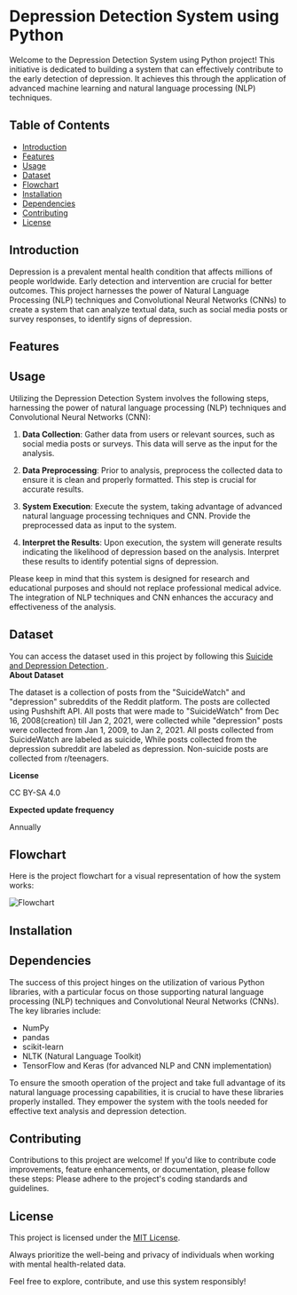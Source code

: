 # Depression Detection System using Python

Welcome to the Depression Detection System using Python project! This initiative is dedicated to building a system that can effectively contribute to the early detection of depression. It achieves this through the application of advanced machine learning and natural language processing (NLP) techniques.


## Table of Contents

- [Introduction](#introduction)
- [Features](#features)
- [Usage](#usage)
- [Dataset](#dataset)
- [Flowchart](#flowchart)
- [Installation](#installation)
- [Dependencies](#dependencies)
- [Contributing](#contributing)
- [License](#license)

## Introduction

Depression is a prevalent mental health condition that affects millions of people worldwide. Early detection and intervention are crucial for better outcomes. This project harnesses the power of Natural Language Processing (NLP) techniques and Convolutional Neural Networks (CNNs) to create a system that can analyze textual data, such as social media posts or survey responses, to identify signs of depression.


## Features

## Usage

Utilizing the Depression Detection System involves the following steps, harnessing the power of natural language processing (NLP) techniques and Convolutional Neural Networks (CNN):

1. **Data Collection**: Gather data from users or relevant sources, such as social media posts or surveys. This data will serve as the input for the analysis.

2. **Data Preprocessing**: Prior to analysis, preprocess the collected data to ensure it is clean and properly formatted. This step is crucial for accurate results.

3. **System Execution**: Execute the system, taking advantage of advanced natural language processing techniques and CNN. Provide the preprocessed data as input to the system.

4. **Interpret the Results**: Upon execution, the system will generate results indicating the likelihood of depression based on the analysis. Interpret these results to identify potential signs of depression.

Please keep in mind that this system is designed for research and educational purposes and should not replace professional medical advice. The integration of NLP techniques and CNN enhances the accuracy and effectiveness of the analysis.


## Dataset
You can access the dataset used in this project by following this [Suicide and Depression Detection
 ]( https://www.kaggle.com/datasets/nikhileswarkomati/suicide-watch?fbclid=IwAR1dNFNpod_tQCAV6iaBmoBDMSEq-5_LERu1xsTaydG8gNnS-KcdvB2Li54).  
 **About Dataset**

The dataset is a collection of posts from the "SuicideWatch" and "depression" subreddits of the Reddit platform. The posts are collected using Pushshift API. All posts that were made to "SuicideWatch" from Dec 16, 2008(creation) till Jan 2, 2021, were collected while "depression" posts were collected from Jan 1, 2009, to Jan 2, 2021. All posts collected from SuicideWatch are labeled as suicide, While posts collected from the depression subreddit are labeled as depression. Non-suicide posts are collected from r/teenagers.

**License**

CC BY-SA 4.0

**Expected update frequency**

Annually

## Flowchart
Here is the project flowchart for a visual representation of how the system works:


![Flowchart](https://github.com/hrshammo/CSE--478-Fall-2023/assets/76872754/c9da892b-7c20-420b-a9a9-0db4a34b0e15)


## Installation
## Dependencies

The success of this project hinges on the utilization of various Python libraries, with a particular focus on those supporting natural language processing (NLP) techniques and Convolutional Neural Networks (CNNs). The key libraries include:

- NumPy
- pandas
- scikit-learn
- NLTK (Natural Language Toolkit)
- TensorFlow and Keras (for advanced NLP and CNN implementation)

To ensure the smooth operation of the project and take full advantage of its natural language processing capabilities, it is crucial to have these libraries properly installed. They empower the system with the tools needed for effective text analysis and depression detection.


## Contributing

Contributions to this project are welcome! If you'd like to contribute code improvements, feature enhancements, or documentation, please follow these steps:
Please adhere to the project's coding standards and guidelines.



## License

This project is licensed under the [MIT License](LICENSE.md).

Always prioritize the well-being and privacy of individuals when working with mental health-related data.

Feel free to explore, contribute, and use this system responsibly!

